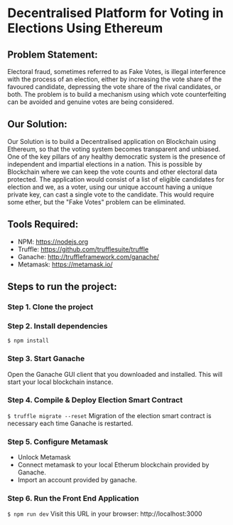 # Decentralised Platform for Voting in Elections Using Ethereum

## Problem Statement:

Electoral fraud, sometimes referred to as Fake Votes, is illegal interference with the process of an election, either by increasing the vote share of the favoured candidate, depressing the vote share of the rival candidates, or both. The problem is to build a mechanism using which vote counterfeiting can be avoided and genuine votes are being considered.

## Our Solution:

Our Solution is to build a Decentralised application on Blockchain using Ethereum, so that the voting system becomes transparent and unbiased. One of the key pillars of any healthy democratic system is the presence of independent and impartial elections in a nation. This is possible by Blockchain where we can keep the vote counts and other electoral data protected. The application would consist of a list of eligible candidates for election and we, as a voter, using our unique account having a unique private key, can cast a single vote to the candidate. This would require some ether, but the "Fake Votes" problem can be eliminated.

<!-- #### Youtube Link - https://www.youtube.com/watch?v=UlVT_Aiz4kk&feature=youtu.be

#### Presentation Link - https://docs.google.com/presentation/d/1OBUWAH6HTC2MWPyb7WhUfk7ApNunuYISmPe7oKrqR7o/edit#slide=id.p -->

## Tools Required:

- NPM: https://nodejs.org
- Truffle: https://github.com/trufflesuite/truffle
- Ganache: http://truffleframework.com/ganache/
- Metamask: https://metamask.io/


## Steps to run the project:

### Step 1. Clone the project

### Step 2. Install dependencies
```
$ npm install
```
### Step 3. Start Ganache
Open the Ganache GUI client that you downloaded and installed. This will start your local blockchain instance. 


### Step 4. Compile & Deploy Election Smart Contract
`$ truffle migrate --reset`
Migration of the election smart contract is necessary each time Ganache is restarted.

### Step 5. Configure Metamask

- Unlock Metamask
- Connect metamask to your local Etherum blockchain provided by Ganache.
- Import an account provided by ganache.

### Step 6. Run the Front End Application

`$ npm run dev`
Visit this URL in your browser: http://localhost:3000

<!-- ## Screenshots:

#### Initial Page showing the candidates for elections:

![Screenshot from 2019-03-28 20-32-02](https://user-images.githubusercontent.com/34116562/55181671-20ede180-51b2-11e9-9ce2-7592e1ad81de.png)

#### Selecting account from MetaMask and Ganache:

![Screenshot from 2019-03-28 20-32-24](https://user-images.githubusercontent.com/34116562/55181679-22b7a500-51b2-11e9-9ef5-612a41661832.png)
![Screenshot from 2019-03-28 20-32-47](https://user-images.githubusercontent.com/34116562/55181684-24816880-51b2-11e9-9f5b-37338e2d985a.png)

#### Importing account in MetaMask by Private key of any account from Ganache GUI.

![Screenshot from 2019-03-28 20-32-58](https://user-images.githubusercontent.com/34116562/55181689-264b2c00-51b2-11e9-848a-5fa56a1fd0d8.png)
![Screenshot from 2019-03-28 20-33-29](https://user-images.githubusercontent.com/34116562/55181695-28ad8600-51b2-11e9-87a5-4a415c5793dd.png)
![Screenshot from 2019-03-28 20-33-39](https://user-images.githubusercontent.com/34116562/55181698-2cd9a380-51b2-11e9-9d0a-3154a6f8b6e5.png)

#### Casting the vote from Imported Account:

![Screenshot from 2019-03-28 20-33-51](https://user-images.githubusercontent.com/34116562/55181705-2fd49400-51b2-11e9-9780-74c53eac3737.png)

#### Confirming the Transaction:

![Screenshot from 2019-03-28 20-34-11](https://user-images.githubusercontent.com/34116562/55181711-3236ee00-51b2-11e9-8a67-daa3e2a3d9f3.png)

#### Transaction successful and Ether reduced in the account from which Vote has been given:

![Screenshot from 2019-03-28 20-34-41](https://user-images.githubusercontent.com/34116562/55181716-34994800-51b2-11e9-8823-426d0c23ab87.png)
![Screenshot from 2019-03-28 20-34-59](https://user-images.githubusercontent.com/34116562/55181722-36fba200-51b2-11e9-8a08-89faf5d6e4b2.png)

#### Performing a similar procedure for 2nd vote:

![Screenshot from 2019-03-28 20-35-30](https://user-images.githubusercontent.com/34116562/55181738-39f69280-51b2-11e9-9db7-129b9138e74e.png)
![Screenshot from 2019-03-28 20-35-51](https://user-images.githubusercontent.com/34116562/55181743-3cf18300-51b2-11e9-8923-79669e9eeb36.png)
![Screenshot from 2019-03-28 20-36-21](https://user-images.githubusercontent.com/34116562/55181753-411da080-51b2-11e9-84c7-f3028bdc4daa.png)

#### Server running in the background:

![Screenshot from 2019-03-28 20-36-51](https://user-images.githubusercontent.com/34116562/55181759-44189100-51b2-11e9-92c6-8fd5c71fcd9c.png) -->
